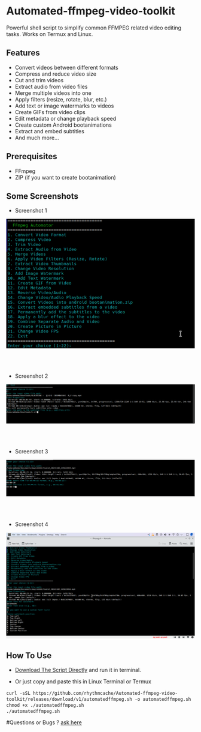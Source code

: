 # Automated-ffmpeg-video-toolkit
Powerful shell script to simplify common FFMPEG related video editing tasks. 
Works on Termux and Linux.

## Features
- Convert videos between different formats
- Compress and reduce video size
- Cut and trim videos
- Extract audio from video files
- Merge multiple videos into one
- Apply filters (resize, rotate, blur, etc.)
- Add text or image watermarks to videos
- Create GIFs from video clips
- Edit metadata or change playback speed
- Create custom Android bootanimations
- Extract and embed subtitles
- And much more...
 ## Prerequisites

- FFmpeg
- ZIP (if you want to create bootanimation)

## Some Screenshots

- Screenshot 1

![screenshot1](screenshots/image1.png)


<br><br>

- Screenshot 2

![screenshot2](screenshots/image.png)

<br><br>

- Screenshot 3

![screenshot3](screenshots/image3.png)

<br><br>

- Screenshot 4

![screenshot4](screenshots/image4.png)



## How To Use

- [Download The Script Directly](https://github.com/rhythmcache/Automated-ffmpeg-video-toolkit/releases/download/v1/automatedffmpeg.sh)  and run it in terminal.

- Or just copy and paste this in Linux Terminal or Termux


```
curl -sSL https://github.com/rhythmcache/Automated-ffmpeg-video-toolkit/releases/download/v1/automatedffmpeg.sh -o automatedffmpeg.sh
chmod +x ./automatedffmpeg.sh
./automatedffmpeg.sh
```




#Questions or Bugs ?
[ask here](https://t.me/ximistuffschat)


